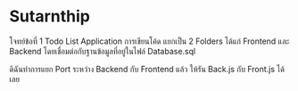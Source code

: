# Sutarnthip

โจทย์ข้อที่ 1 Todo List Application 
การเขียนโค้ด แยกเป็น 2 Folders ได้แก่ Frontend และ Backend 
โดยเชื่อมต่อกับฐานข้อมูลที่อยู่ในไฟล์ Database.sql

ดิฉันทำการแยก Port ระหว่าง Backend กับ Frontend แล้ว ให้รัน Back.js กับ Front.js ได้เลย
